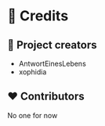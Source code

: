 <!--
SPDX-FileCopyrightText: 2024 The Malware as a Service development team

SPDX-License-Identifier: GPL-3.0-or-later
-->

# :pray: Credits

## :clap: Project creators

- AntwortEinesLebens
- xophidia

## :heart: Contributors

No one for now
